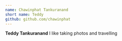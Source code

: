 ```yaml
---
name: Chawinphat Tankuranand
short name: Teddy
github: github.com/chawinphat
---
```


**Teddy Tankuranand** I like taking photos and travelling